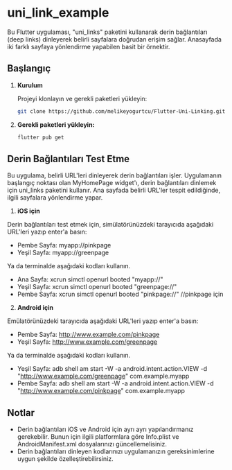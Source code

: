 # uni_link_example

Bu Flutter uygulaması, "uni_links" paketini kullanarak derin bağlantıları (deep links) dinleyerek belirli sayfalara doğrudan erişim sağlar. Anasayfada iki farklı sayfaya yönlendirme yapabilen basit bir örnektir.
## Başlangıç

1. **Kurulum**
   
   Projeyi klonlayın ve gerekli paketleri yükleyin:
   ```bash
   git clone https://github.com/melikeyogurtcu/Flutter-Uni-Linking.git   
2. **Gerekli paketleri yükleyin:**

    ```bash
   flutter pub get

## Derin Bağlantıları Test Etme

Bu uygulama, belirli URL'leri dinleyerek derin bağlantıları işler. Uygulamanın başlangıç noktası olan MyHomePage widget'ı, derin bağlantıları dinlemek için uni_links paketini kullanır. Ana sayfada belirli URL'ler tespit edildiğinde, ilgili sayfalara yönlendirme yapar.

1. **iOS için**

Derin bağlantıları test etmek için, simülatörünüzdeki tarayıcıda aşağıdaki URL'leri yazıp enter'a basın:

- Pembe Sayfa: myapp://pinkpage
- Yeşil Sayfa: myapp://greenpage


Ya da terminalde aşağıdaki kodları kullanın.

- Ana Sayfa: xcrun simctl openurl booted "myapp://"  
- Yeşil Sayfa: xcrun simctl openurl booted "greenpage://"  
- Pembe Sayfa: xcrun simctl openurl booted "pinkpage://"  //pinkpage için

2. **Android için**

Emülatörünüzdeki tarayıcıda aşağıdaki URL'leri yazıp enter'a basın:

- Pembe Sayfa: http://www.example.com/pinkpage
- Yeşil Sayfa: http://www.example.com/greenpage


Ya da terminalde aşağıdaki kodları kullanın.

- Yeşil Sayfa: adb shell am start -W -a android.intent.action.VIEW -d "http://www.example.com/greenpage" com.example.myapp 
- Pembe Sayfa: adb shell am start -W -a android.intent.action.VIEW -d "http://www.example.com/pinkpage" com.example.myapp  
  



## Notlar

- Derin bağlantıları iOS ve Android için ayrı ayrı yapılandırmanız gerekebilir. Bunun için ilgili platformlara göre Info.plist ve AndroidManifest.xml dosyalarınızı güncellemelisiniz.
- Derin bağlantıları dinleyen kodlarınızı uygulamanızın gereksinimlerine uygun şekilde özelleştirebilirsiniz.
